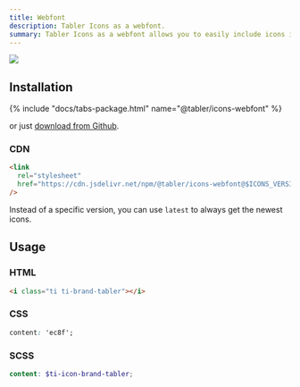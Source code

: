 ```yaml
---
title: Webfont
description: Tabler Icons as a webfont.
summary: Tabler Icons as a webfont allows you to easily include icons in your projects using simple CSS classes, offering a lightweight and scalable solution for web development.
---
```


![](/img/icons/package-webfont.png)


## Installation

{% include "docs/tabs-package.html" name="@tabler/icons-webfont" %}

or just [download from Github](https://github.com/tabler/tabler-icons/releases).

### CDN

```html
<link
  rel="stylesheet"
  href="https://cdn.jsdelivr.net/npm/@tabler/icons-webfont@$ICONS_VERSION/dist/tabler-icons.min.css"
/>
```

Instead of a specific version, you can use `latest` to always get the newest icons.

## Usage

### HTML

```html
<i class="ti ti-brand-tabler"></i>
```

### CSS

```css
content: 'ec8f';
```


### SCSS

```scss
content: $ti-icon-brand-tabler;
```
